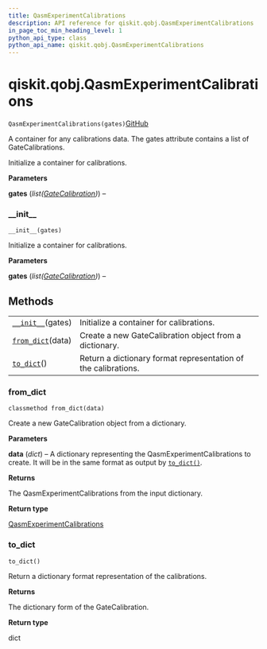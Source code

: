 ```yaml
---
title: QasmExperimentCalibrations
description: API reference for qiskit.qobj.QasmExperimentCalibrations
in_page_toc_min_heading_level: 1
python_api_type: class
python_api_name: qiskit.qobj.QasmExperimentCalibrations
---
```


# qiskit.qobj.QasmExperimentCalibrations

<span id="qiskit.qobj.QasmExperimentCalibrations" />

`QasmExperimentCalibrations(gates)`[GitHub](https://github.com/qiskit/qiskit/tree/stable/0.17/qiskit/qobj/qasm_qobj.py "view source code")

A container for any calibrations data. The gates attribute contains a list of GateCalibrations.

Initialize a container for calibrations.

**Parameters**

**gates** (*list(*[*GateCalibration*](qiskit.qobj.GateCalibration "qiskit.qobj.GateCalibration")*)*) –

### \_\_init\_\_

<span id="qiskit.qobj.QasmExperimentCalibrations.__init__" />

`__init__(gates)`

Initialize a container for calibrations.

**Parameters**

**gates** (*list(*[*GateCalibration*](qiskit.qobj.GateCalibration "qiskit.qobj.GateCalibration")*)*) –

## Methods

|                                                                                                                           |                                                                |
| ------------------------------------------------------------------------------------------------------------------------- | -------------------------------------------------------------- |
| [`__init__`](#qiskit.qobj.QasmExperimentCalibrations.__init__ "qiskit.qobj.QasmExperimentCalibrations.__init__")(gates)   | Initialize a container for calibrations.                       |
| [`from_dict`](#qiskit.qobj.QasmExperimentCalibrations.from_dict "qiskit.qobj.QasmExperimentCalibrations.from_dict")(data) | Create a new GateCalibration object from a dictionary.         |
| [`to_dict`](#qiskit.qobj.QasmExperimentCalibrations.to_dict "qiskit.qobj.QasmExperimentCalibrations.to_dict")()           | Return a dictionary format representation of the calibrations. |

### from\_dict

<span id="qiskit.qobj.QasmExperimentCalibrations.from_dict" />

`classmethod from_dict(data)`

Create a new GateCalibration object from a dictionary.

**Parameters**

**data** (*dict*) – A dictionary representing the QasmExperimentCalibrations to create. It will be in the same format as output by [`to_dict()`](#qiskit.qobj.QasmExperimentCalibrations.to_dict "qiskit.qobj.QasmExperimentCalibrations.to_dict").

**Returns**

The QasmExperimentCalibrations from the input dictionary.

**Return type**

[QasmExperimentCalibrations](#qiskit.qobj.QasmExperimentCalibrations "qiskit.qobj.QasmExperimentCalibrations")

### to\_dict

<span id="qiskit.qobj.QasmExperimentCalibrations.to_dict" />

`to_dict()`

Return a dictionary format representation of the calibrations.

**Returns**

The dictionary form of the GateCalibration.

**Return type**

dict

